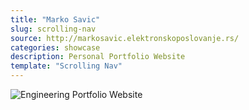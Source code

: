 ```yaml
---
title: "Marko Savic"
slug: scrolling-nav
source: http://markosavic.elektronskoposlovanje.rs/
categories: showcase
description: Personal Portfolio Website
template: "Scrolling Nav"
---
```


<img src="http://sbootstrap.layoutschoolc.netdna-cdn.com/assets/img/showcase/marko.jpg" class="img-responsive" alt="Engineering Portfolio Website">